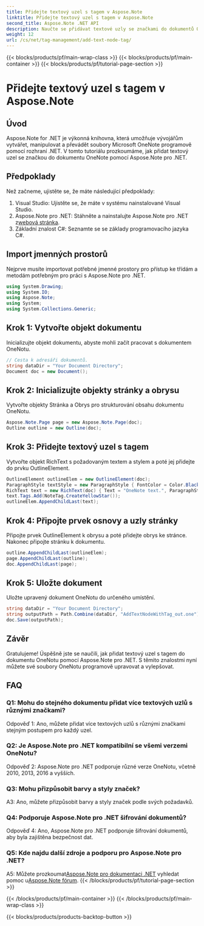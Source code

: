 ```yaml
---
title: Přidejte textový uzel s tagem v Aspose.Note
linktitle: Přidejte textový uzel s tagem v Aspose.Note
second_title: Aspose.Note .NET API
description: Naučte se přidávat textové uzly se značkami do dokumentů OneNotu pomocí Aspose.Note pro .NET.
weight: 12
url: /cs/net/tag-management/add-text-node-tag/
---
```


{{< blocks/products/pf/main-wrap-class >}}
{{< blocks/products/pf/main-container >}}
{{< blocks/products/pf/tutorial-page-section >}}

# Přidejte textový uzel s tagem v Aspose.Note

## Úvod

Aspose.Note for .NET je výkonná knihovna, která umožňuje vývojářům vytvářet, manipulovat a převádět soubory Microsoft OneNote programově pomocí rozhraní .NET. V tomto tutoriálu prozkoumáme, jak přidat textový uzel se značkou do dokumentu OneNote pomocí Aspose.Note pro .NET.

## Předpoklady

Než začneme, ujistěte se, že máte následující předpoklady:

1. Visual Studio: Ujistěte se, že máte v systému nainstalované Visual Studio.
2.  Aspose.Note pro .NET: Stáhněte a nainstalujte Aspose.Note pro .NET z[webová stránka](https://releases.aspose.com/note/net/).
3. Základní znalost C#: Seznamte se se základy programovacího jazyka C#.

## Import jmenných prostorů

Nejprve musíte importovat potřebné jmenné prostory pro přístup ke třídám a metodám potřebným pro práci s Aspose.Note pro .NET.

```csharp
using System.Drawing;
using System.IO;
using Aspose.Note;
using System;
using System.Collections.Generic;
```

## Krok 1: Vytvořte objekt dokumentu

Inicializujte objekt dokumentu, abyste mohli začít pracovat s dokumentem OneNotu.

```csharp
// Cesta k adresáři dokumentů.
string dataDir = "Your Document Directory";
Document doc = new Document();
```

## Krok 2: Inicializujte objekty stránky a obrysu

Vytvořte objekty Stránka a Obrys pro strukturování obsahu dokumentu OneNotu.

```csharp
Aspose.Note.Page page = new Aspose.Note.Page(doc);
Outline outline = new Outline(doc);
```

## Krok 3: Přidejte textový uzel s tagem

Vytvořte objekt RichText s požadovaným textem a stylem a poté jej přidejte do prvku OutlineElement.

```csharp
OutlineElement outlineElem = new OutlineElement(doc);
ParagraphStyle textStyle = new ParagraphStyle { FontColor = Color.Black, FontName = "Arial", FontSize = 10 };
RichText text = new RichText(doc) { Text = "OneNote text.", ParagraphStyle = textStyle };
text.Tags.Add(NoteTag.CreateYellowStar());
outlineElem.AppendChildLast(text);
```

## Krok 4: Připojte prvek osnovy a uzly stránky

Připojte prvek OutlineElement k obrysu a poté přidejte obrys ke stránce. Nakonec připojte stránku k dokumentu.

```csharp
outline.AppendChildLast(outlineElem);
page.AppendChildLast(outline);
doc.AppendChildLast(page);
```

## Krok 5: Uložte dokument

Uložte upravený dokument OneNotu do určeného umístění.

```csharp
string dataDir = "Your Document Directory";
string outputPath = Path.Combine(dataDir, "AddTextNodeWithTag_out.one");
doc.Save(outputPath);
```

## Závěr

Gratulujeme! Úspěšně jste se naučili, jak přidat textový uzel s tagem do dokumentu OneNotu pomocí Aspose.Note pro .NET. S těmito znalostmi nyní můžete své soubory OneNotu programově upravovat a vylepšovat.

## FAQ

### Q1: Mohu do stejného dokumentu přidat více textových uzlů s různými značkami?

Odpověď 1: Ano, můžete přidat více textových uzlů s různými značkami stejným postupem pro každý uzel.

### Q2: Je Aspose.Note pro .NET kompatibilní se všemi verzemi OneNotu?

Odpověď 2: Aspose.Note pro .NET podporuje různé verze OneNotu, včetně 2010, 2013, 2016 a vyšších.

### Q3: Mohu přizpůsobit barvy a styly značek?

A3: Ano, můžete přizpůsobit barvy a styly značek podle svých požadavků.

### Q4: Podporuje Aspose.Note pro .NET šifrování dokumentů?

Odpověď 4: Ano, Aspose.Note pro .NET podporuje šifrování dokumentů, aby byla zajištěna bezpečnost dat.

### Q5: Kde najdu další zdroje a podporu pro Aspose.Note pro .NET?

 A5: Můžete prozkoumat[Aspose.Note pro dokumentaci .NET](https://reference.aspose.com/note/net/) vyhledat pomoc u[Aspose.Note fórum](https://forum.aspose.com/c/note/28).
{{< /blocks/products/pf/tutorial-page-section >}}

{{< /blocks/products/pf/main-container >}}
{{< /blocks/products/pf/main-wrap-class >}}

{{< blocks/products/products-backtop-button >}}
